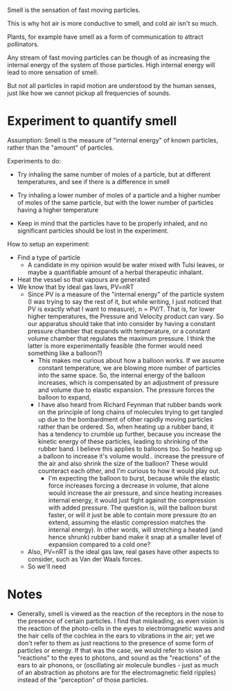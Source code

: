 Smell is the sensation of fast moving particles.

This is why hot air is more conductive to smell, and cold air isn't so much.

Plants, for example have smell as a form of communication to attract pollinators.

Any stream of fast moving particles can be though of as increasing the internal energy of the system of those particles. High internal energy will lead to more sensation of smell.

But not all particles in rapid motion are understood by the human senses, just like how we cannot pickup all frequencies of sounds.

# Experiment to quantify smell
Assumption: Smell is the measure of "internal energy" of known particles, rather than the "amount" of particles.

Experiments to do:
- Try inhaling the same number of moles of a particle, but at different temperatures, and see if there is a difference in smell
- Try inhaling a lower number of moles of a particle and a higher number of moles of the same particle, but with the lower number of particles having a higher temperature

- Keep in mind that the particles have to be properly inhaled, and no significant particles should be lost in the experiment.

How to setup an experiment:
- Find a type of particle
	- A candidate in my opinion would be water mixed with Tulsi leaves, or maybe a quantifiable amount of a herbal therapeutic inhalant.
- Heat the vessel so that vapours are generated
- We know that by ideal gas laws, PV=nRT
	- Since PV is a measure of the "internal energy" of the particle system (I was trying to say the rest of it, but while writing, I just noticed that PV is exactly what I want to measure), n $\propto$ PV/T. That is, for lower higher temperatures, the Pressure and Velocity product can vary. So our apparatus should take that into consider by having a constant pressure chamber that expands with temperature, or a constant volume chamber that regulates the maximum pressure. I think the latter is more experimentally feasible (the former would need something like a balloon?)
		- This makes me curious about how a balloon works. If we assume constant temperature, we are blowing more number of particles into the same space. So, the internal energy of the balloon increases, which is compensated by an adjustment of pressure and volume due to elastic expansion. The pressure forces the balloon to expand, 
		- I have also heard from Richard Feynman that rubber bands work on the principle of long chains of molecules trying to get tangled up due to the bombardment of other rapidly moving particles rather than be ordered. So, when heating up a rubber band, it has a tendency to crumble up further, because you increase the kinetic energy of these particles, leading to shrinking of the rubber band. I believe this applies to balloons too. So heating up a balloon to increase it's volume would.. increase the pressure of the air and also shrink the size of the balloon? These would counteract each other, and I'm curious to how it would play out.
			- I'm expecting the balloon to burst, because while the elastic force increases forcing a decrease in volume, that alone would increase the air pressure, and since heating increases internal energy, it would just fight against the compression with added pressure. The question is, will the balloon burst faster, or will it just be able to contain more pressure (to an extend, assuming the elastic compression matches the internal energy). In other words, will stretching a heated (and hence shrunk) rubber band make it snap at a smaller level of expansion compared to a cold one?
	- Also, PV=nRT is the ideal gas law, real gases have other aspects to consider, such as Van der Waals forces.
	- So we'll need


# Notes
- Generally, smell is viewed as the reaction of the receptors in the nose to the presence of certain particles. I find that misleading, as even vision is the reaction of the photo-cells in the eyes to electromagnetic waves and the hair cells of the cochlea in the ears to vibrations in the air; yet we don't refer to them as just reactions to the presence of some form of particles or energy. If that was the case, we would refer to vision as "reactions" to the eyes to photons, and sound as the "reactions" of the ears to air phonons, or (oscillating air molecule bundles - just as much of an abstraction as photons are for the electromagnetic field ripples) instead of the "perception" of those particles.